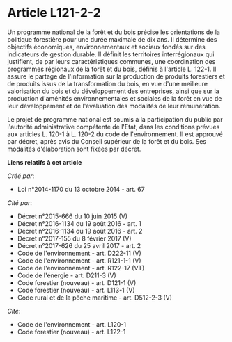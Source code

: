# Article L121-2-2

Un programme national de la forêt et du bois précise les orientations de la politique forestière pour une durée maximale de
dix ans. Il détermine des objectifs économiques, environnementaux et sociaux fondés sur des indicateurs de gestion durable.
Il définit les territoires interrégionaux qui justifient, de par leurs caractéristiques communes, une coordination des
programmes régionaux de la forêt et du bois, définis à l'article L. 122-1. Il assure le partage de l'information sur la
production de produits forestiers et de produits issus de la transformation du bois, en vue d'une meilleure valorisation du
bois et du développement des entreprises, ainsi que sur la production d'aménités environnementales et sociales de la forêt en
vue de leur développement et de l'évaluation des modalités de leur rémunération.

Le projet de programme national est soumis à la participation du public par l'autorité administrative compétente de l'Etat,
dans les conditions prévues aux articles L. 120-1 à L. 120-2 du code de l'environnement. Il est approuvé par décret, après
avis du Conseil supérieur de la forêt et du bois. Ses modalités d'élaboration sont fixées par décret.

**Liens relatifs à cet article**

_Créé par_:

  - Loi n°2014-1170 du 13 octobre 2014 - art. 67

_Cité par_:

  - Décret n°2015-666 du 10 juin 2015 (V)
  - Décret n°2016-1134 du 19 août 2016 - art. 1
  - Décret n°2016-1134 du 19 août 2016 - art. 2
  - Décret n°2017-155 du 8 février 2017 (V)
  - Décret n°2017-626 du 25 avril 2017 - art. 2
  - Code de l'environnement - art. D222-11 (V)
  - Code de l'environnement - art. R121-1-1 (V)
  - Code de l'environnement - art. R122-17 (VT)
  - Code de l'énergie - art. D211-3 (V)
  - Code forestier (nouveau) - art. D121-1 (V)
  - Code forestier (nouveau) - art. L113-1 (V)
  - Code rural et de la pêche maritime - art. D512-2-3 (V)

_Cite_:

  - Code de l'environnement - art. L120-1
  - Code forestier (nouveau) - art. L122-1

